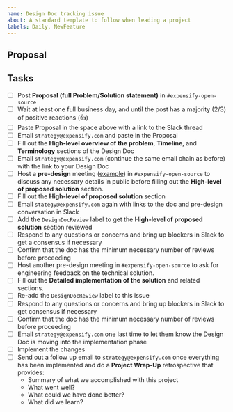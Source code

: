 ```yaml
---
name: Design Doc tracking issue
about: A standard template to follow when leading a project
labels: Daily, NewFeature
---
```


## Proposal

## Tasks

-   [ ] Post **Proposal (full Problem/Solution statement)** in `#expensify-open-source`
-   [ ] Wait at least one full business day, and until the post has a majority (2/3) of positive reactions (👍)
-   [ ] Paste Proposal in the space above with a link to the Slack thread
-   [ ] Email `strategy@expensify.com` and paste in the Proposal
-   [ ] Fill out the **High-level overview of the problem**, **Timeline**, and **Terminology** sections of the Design Doc
-   [ ] Email `strategy@expensify.com` (continue the same email chain as before) with the link to your Design Doc
-   [ ] Host a **pre-design** meeting ([example](https://expensify.slack.com/archives/C01GTK53T8Q/p1665794669539419)) in `#expensify-open-source` to discuss any necessary details in public before filling out the **High-level of proposed solution** section.
-   [ ] Fill out the **High-level of proposed solution** section
-   [ ] Email `stategy@expensify.com` again with links to the doc and pre-design conversation in Slack
-   [ ] Add the `DesignDocReview` label to get the **High-level of proposed solution** section reviewed
-   [ ] Respond to any questions or concerns and bring up blockers in Slack to get a consensus if necessary
-   [ ] Confirm that the doc has the minimum necessary number of reviews before proceeding
-   [ ] Host another pre-design meeting in `#expensify-open-source` to ask for engineering feedback on the technical solution.
-   [ ] Fill out the **Detailed implementation of the solution** and related sections.
-   [ ] Re-add the `DesignDocReview` label to this issue
-   [ ] Respond to any questions or concerns and bring up blockers in Slack to get consensus if necessary
-   [ ] Confirm that the doc has the minimum necessary number of reviews before proceeding
-   [ ] Email `strategy@expensify.com` one last time to let them know the Design Doc is moving into the implementation phase
-   [ ] Implement the changes
-   [ ] Send out a follow up email to `strategy@expensify.com` once everything has been implemented and do a **Project Wrap-Up** retrospective that provides:
    -   Summary of what we accomplished with this project
    -   What went well?
    -   What could we have done better?
    -   What did we learn?
